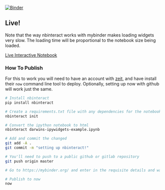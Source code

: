 [![Binder](https://mybinder.org/badge_logo.svg)](https://mybinder.org/v2/gh/colejhudson/howto-publish-interactive-notebook/master?filepath=darwins-ipywidgets-example.ipynb)

## Live!
Note that the way nbinteract works with mybinder makes loading widgets very slow. The loading time will be proportional to the notebook size being loaded.

[Live Interactive Notebook](https://howto-publish-interactive-notebook.now.sh)

### How To Publish
For this to work you will need to have an account with [zeit](https://zeit.co), and have install their `now` command line tool to deploy. Optionally, setting
up now with github will work just the same. 

```sh
# Install nbinteract
pip install nbinteract

# Create a requirements.txt file with any dependencies for the notebook, or just run 'nbinteract init' twice
nbinteract init

# Convert the ipython notebook to html
nbinteract darwins-ipywidgets-example.ipynb

# Add and commit the changed
git add -A .
git commit -m "setting up nbinteract!"

# You'll need to push to a public github or gitlab repository
git push origin master

# Go to https://mybinder.org/ and enter in the requisite details and wait for it to build 

# Publish to now
now
```
